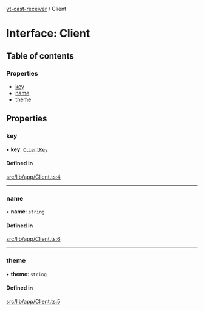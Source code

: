 [yt-cast-receiver](../README.md) / Client

# Interface: Client

## Table of contents

### Properties

- [key](Client.md#key)
- [name](Client.md#name)
- [theme](Client.md#theme)

## Properties

### key

• **key**: [`ClientKey`](../README.md#clientkey)

#### Defined in

[src/lib/app/Client.ts:4](https://github.com/patrickkfkan/yt-cast-receiver/blob/91904fb/src/lib/app/Client.ts#L4)

___

### name

• **name**: `string`

#### Defined in

[src/lib/app/Client.ts:6](https://github.com/patrickkfkan/yt-cast-receiver/blob/91904fb/src/lib/app/Client.ts#L6)

___

### theme

• **theme**: `string`

#### Defined in

[src/lib/app/Client.ts:5](https://github.com/patrickkfkan/yt-cast-receiver/blob/91904fb/src/lib/app/Client.ts#L5)
